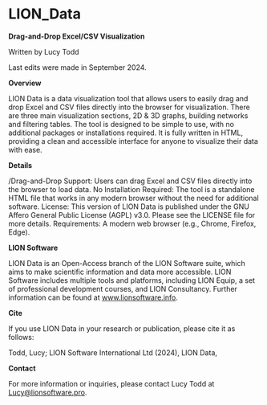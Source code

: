 # LION_Data
**Drag-and-Drop Excel/CSV Visualization**

Written by Lucy Todd

Last edits were made in September 2024.

**Overview**

LION Data is a data visualization tool that allows users to easily drag and drop Excel and CSV files directly into the browser for visualization. There are three main visualization sections, 2D & 3D graphs, building networks and filtering tables. The tool is designed to be simple to use, with no additional packages or installations required. It is fully written in HTML, providing a clean and accessible interface for anyone to visualize their data with ease.

**Details**

/Drag-and-Drop Support: Users can drag Excel and CSV files directly into the browser to load data.
No Installation Required: The tool is a standalone HTML file that works in any modern browser without the need for additional software.
License: This version of LION Data is published under the GNU Affero General Public License (AGPL) v3.0. Please see the LICENSE file for more details.
Requirements: A modern web browser (e.g., Chrome, Firefox, Edge).

**LION Software**

LION Data is an Open-Access branch of the LION Software suite, which aims to make scientific information and data more accessible. LION Software includes multiple tools and platforms, including LION Equip, a set of professional development courses, and LION Consultancy. Further information can be found at www.lionsoftware.info.

**Cite**

If you use LION Data in your research or publication, please cite it as follows:

Todd, Lucy; LION Software International Ltd (2024), LION Data, 

**Contact**

For more information or inquiries, please contact Lucy Todd at Lucy@lionsoftware.pro.

